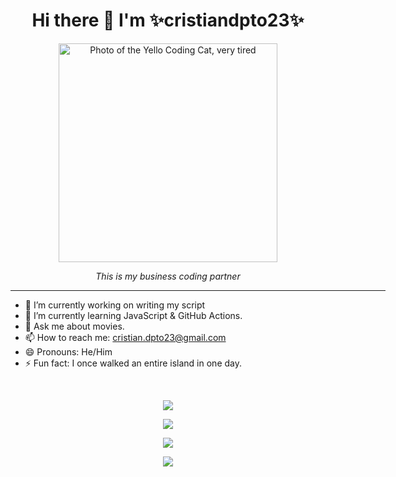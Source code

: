 <h1 align="center">Hi there 👋 I'm ✨cristiandpto23✨</h1>


<div align="center">
  <figure>
    <img width="350" src="https://github.com/cristiandpto23/cristiandpto23/assets/95114277/82d6a03b-f092-4e39-9fd3-f536e9140117" caption="This is partner, who codes with me" alt="Photo of the Yello Coding Cat, very tired" alt="Photo of the Yello Coding Cat, very tired">
      <figcaption>
        <p align="center"><em>This is my business coding partner</em></p>
      </figcaption>
  </figure>
</div>

<div align="center"><hr width="600"></div>

<ul>
  <li>🔭 I’m currently working on writing my script</li>
  <li>🌱 I’m currently learning JavaScript & GitHub Actions.</li>
  <li>💬 Ask me about movies.</li>
  <li>📫 How to reach me: <a href="mailto:cristian.dpto23@gmail.com">cristian.dpto23@gmail.com</a></li>
  <li>😄 Pronouns: He/Him</li>
  <li>⚡ Fun fact: I once walked an entire island in one day.</li>
</ul><br>
<p align="center">
<img src="https://img.shields.io/badge/mail-cristian.dpto23%40gmail.com-brightgreen?style=for-the-badge&logo=gmail&label=mail">
</p>

<p align="center"><a href="https://skillicons.dev"><img src="https://skillicons.dev/icons?i=html,css,js,md,regex,bootstrap" /></a></p>
<p align="center"><a href="https://skillicons.dev"><img src="https://skillicons.dev/icons?i=git,github,vscode,windows,ubuntu" /></a></p>
<p align="center"><a href="https://skillicons.dev"><img src="https://skillicons.dev/icons?i=ps,pr,au,xd,instagram,wordpress,notion" /></a></p>
